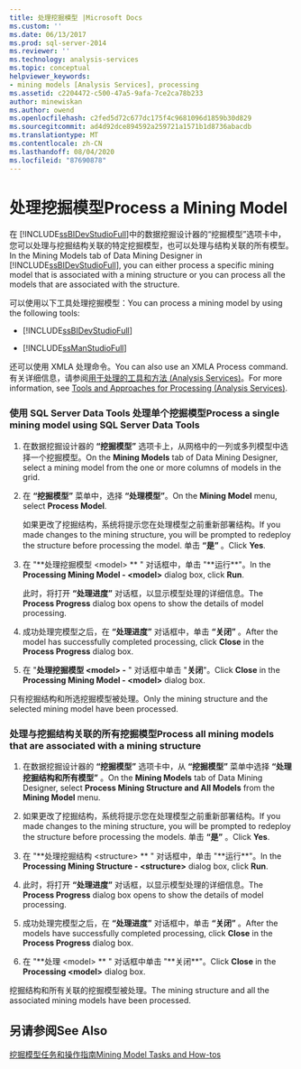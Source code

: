 ```yaml
---
title: 处理挖掘模型 |Microsoft Docs
ms.custom: ''
ms.date: 06/13/2017
ms.prod: sql-server-2014
ms.reviewer: ''
ms.technology: analysis-services
ms.topic: conceptual
helpviewer_keywords:
- mining models [Analysis Services], processing
ms.assetid: c2204472-c500-47a5-9afa-7ce2ca78b233
author: minewiskan
ms.author: owend
ms.openlocfilehash: c2fed5d72c677dc175f4c9681096d1859b30d829
ms.sourcegitcommit: ad4d92dce894592a259721a1571b1d8736abacdb
ms.translationtype: MT
ms.contentlocale: zh-CN
ms.lasthandoff: 08/04/2020
ms.locfileid: "87690878"
---
```

# <a name="process-a-mining-model"></a><span data-ttu-id="aa84e-102">处理挖掘模型</span><span class="sxs-lookup"><span data-stu-id="aa84e-102">Process a Mining Model</span></span>
  <span data-ttu-id="aa84e-103">在 [!INCLUDE[ssBIDevStudioFull](../../includes/ssbidevstudiofull-md.md)]中的数据挖掘设计器的“挖掘模型”选项卡中，您可以处理与挖掘结构关联的特定挖掘模型，也可以处理与结构关联的所有模型。</span><span class="sxs-lookup"><span data-stu-id="aa84e-103">In the Mining Models tab of Data Mining Designer in [!INCLUDE[ssBIDevStudioFull](../../includes/ssbidevstudiofull-md.md)], you can either process a specific mining model that is associated with a mining structure or you can process all the models that are associated with the structure.</span></span>  
  
 <span data-ttu-id="aa84e-104">可以使用以下工具处理挖掘模型：</span><span class="sxs-lookup"><span data-stu-id="aa84e-104">You can process a mining model by using the following tools:</span></span>  
  
-   [!INCLUDE[ssBIDevStudioFull](../../includes/ssbidevstudiofull-md.md)]  
  
-   [!INCLUDE[ssManStudioFull](../../includes/ssmanstudiofull-md.md)]  
  
 <span data-ttu-id="aa84e-105">还可以使用 XMLA 处理命令。</span><span class="sxs-lookup"><span data-stu-id="aa84e-105">You can also use an XMLA Process command.</span></span> <span data-ttu-id="aa84e-106">有关详细信息，请参阅[用于处理的工具和方法 (Analysis Services)](../multidimensional-models/tools-and-approaches-for-processing-analysis-services.md)。</span><span class="sxs-lookup"><span data-stu-id="aa84e-106">For more information, see  [Tools and Approaches for Processing &#40;Analysis Services&#41;](../multidimensional-models/tools-and-approaches-for-processing-analysis-services.md).</span></span>  
  
### <a name="process-a-single-mining-model-using-sql-server-data-tools"></a><span data-ttu-id="aa84e-107">使用 SQL Server Data Tools 处理单个挖掘模型</span><span class="sxs-lookup"><span data-stu-id="aa84e-107">Process a single mining model using SQL Server Data Tools</span></span>  
  
1.  <span data-ttu-id="aa84e-108">在数据挖掘设计器的 **“挖掘模型”** 选项卡上，从网格中的一列或多列模型中选择一个挖掘模型。</span><span class="sxs-lookup"><span data-stu-id="aa84e-108">On the **Mining Models** tab of Data Mining Designer, select a mining model from the one or more columns of models in the grid.</span></span>  
  
2.  <span data-ttu-id="aa84e-109">在 **“挖掘模型”** 菜单中，选择 **“处理模型”**。</span><span class="sxs-lookup"><span data-stu-id="aa84e-109">On the **Mining Model** menu, select **Process Model**.</span></span>  
  
     <span data-ttu-id="aa84e-110">如果更改了挖掘结构，系统将提示您在处理模型之前重新部署结构。</span><span class="sxs-lookup"><span data-stu-id="aa84e-110">If you made changes to the mining structure, you will be prompted to redeploy the structure before processing the model.</span></span> <span data-ttu-id="aa84e-111">单击 **“是”** 。</span><span class="sxs-lookup"><span data-stu-id="aa84e-111">Click **Yes**.</span></span>  
  
3.  <span data-ttu-id="aa84e-112">在 "**处理挖掘模型 \<model> \*\* " 对话框中，单击 "**运行\*\*"。</span><span class="sxs-lookup"><span data-stu-id="aa84e-112">In the **Processing Mining Model - \<model>** dialog box, click **Run**.</span></span>  
  
     <span data-ttu-id="aa84e-113">此时，将打开 **“处理进度”** 对话框，以显示模型处理的详细信息。</span><span class="sxs-lookup"><span data-stu-id="aa84e-113">The **Process Progress** dialog box opens to show the details of model processing.</span></span>  
  
4.  <span data-ttu-id="aa84e-114">成功处理完模型之后，在 **“处理进度”** 对话框中，单击 **“关闭”** 。</span><span class="sxs-lookup"><span data-stu-id="aa84e-114">After the model has successfully completed processing, click **Close** in the **Process Progress** dialog box.</span></span>  
  
5.  <span data-ttu-id="aa84e-115">在 "**处理挖掘模型 \<model> -** " 对话框中单击 "**关闭**"。</span><span class="sxs-lookup"><span data-stu-id="aa84e-115">Click **Close** in the **Processing Mining Model - \<model>** dialog box.</span></span>  
  
 <span data-ttu-id="aa84e-116">只有挖掘结构和所选挖掘模型被处理。</span><span class="sxs-lookup"><span data-stu-id="aa84e-116">Only the mining structure and the selected mining model have been processed.</span></span>  
  
### <a name="process-all-mining-models-that-are-associated-with-a-mining-structure"></a><span data-ttu-id="aa84e-117">处理与挖掘结构关联的所有挖掘模型</span><span class="sxs-lookup"><span data-stu-id="aa84e-117">Process all mining models that are associated with a mining structure</span></span>  
  
1.  <span data-ttu-id="aa84e-118">在数据挖掘设计器的 **“挖掘模型”** 选项卡中，从 **“挖掘模型”** 菜单中选择 **“处理挖掘结构和所有模型”** 。</span><span class="sxs-lookup"><span data-stu-id="aa84e-118">On the **Mining Models** tab of Data Mining Designer, select **Process Mining Structure and All Models** from the **Mining Model** menu.</span></span>  
  
2.  <span data-ttu-id="aa84e-119">如果更改了挖掘结构，系统将提示您在处理模型之前重新部署结构。</span><span class="sxs-lookup"><span data-stu-id="aa84e-119">If you made changes to the mining structure, you will be prompted to redeploy the structure before processing the models.</span></span> <span data-ttu-id="aa84e-120">单击 **“是”** 。</span><span class="sxs-lookup"><span data-stu-id="aa84e-120">Click **Yes**.</span></span>  
  
3.  <span data-ttu-id="aa84e-121">在 "**处理挖掘结构 \<structure> \*\* " 对话框中，单击 "**运行\*\*"。</span><span class="sxs-lookup"><span data-stu-id="aa84e-121">In the **Processing Mining Structure - \<structure>** dialog box, click **Run**.</span></span>  
  
4.  <span data-ttu-id="aa84e-122">此时，将打开 **“处理进度”** 对话框，以显示模型处理的详细信息。</span><span class="sxs-lookup"><span data-stu-id="aa84e-122">The **Process Progress** dialog box opens to show the details of model processing.</span></span>  
  
5.  <span data-ttu-id="aa84e-123">成功处理完模型之后，在 **“处理进度”** 对话框中，单击 **“关闭”** 。</span><span class="sxs-lookup"><span data-stu-id="aa84e-123">After the models have successfully completed processing, click **Close** in the **Process Progress** dialog box.</span></span>  
  
6.  <span data-ttu-id="aa84e-124">在 "**处理 \<model> \*\* " 对话框中单击 "**关闭\*\*"。</span><span class="sxs-lookup"><span data-stu-id="aa84e-124">Click **Close** in the **Processing \<model>** dialog box.</span></span>  
  
 <span data-ttu-id="aa84e-125">挖掘结构和所有关联的挖掘模型被处理。</span><span class="sxs-lookup"><span data-stu-id="aa84e-125">The mining structure and all the associated mining models have been processed.</span></span>  
  
## <a name="see-also"></a><span data-ttu-id="aa84e-126">另请参阅</span><span class="sxs-lookup"><span data-stu-id="aa84e-126">See Also</span></span>  
 [<span data-ttu-id="aa84e-127">挖掘模型任务和操作指南</span><span class="sxs-lookup"><span data-stu-id="aa84e-127">Mining Model Tasks and How-tos</span></span>](mining-model-tasks-and-how-tos.md)  
  
  
